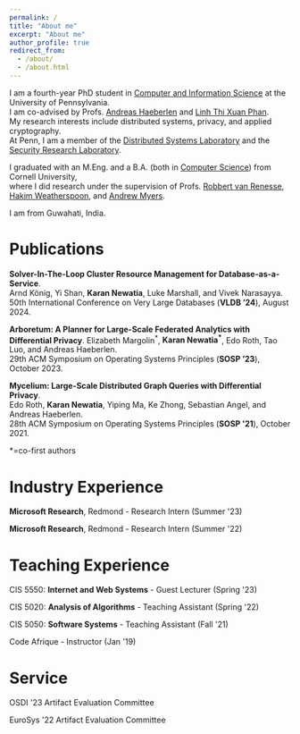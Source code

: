 ```yaml
---
permalink: /
title: "About me"
excerpt: "About me"
author_profile: true
redirect_from:
  - /about/
  - /about.html
---
```


I am a fourth-year PhD student in [Computer and Information Science](https://www.cis.upenn.edu/) at the University of Pennsylvania.\
I am co-advised by Profs. [Andreas Haeberlen](https://haeberlen.cis.upenn.edu/) and [Linh Thi Xuan Phan](https://www.cis.upenn.edu/~linhphan/).\
My research interests include distributed systems, privacy, and applied cryptography.\
At Penn, I am a member of the [Distributed Systems Laboratory](https://dsl.cis.upenn.edu/) and the [Security Research Laboratory](https://splab.cis.upenn.edu/).

I graduated with an M.Eng. and a B.A. (both in [Computer Science](https://www.cs.cornell.edu/)) from Cornell University,\
where I did research under the supervision of Profs. [Robbert van Renesse](https://www.cs.cornell.edu/home/rvr/), [Hakim Weatherspoon](https://www.cs.cornell.edu/~hweather/), and [Andrew Myers](https://www.cs.cornell.edu/andru/).

I am from Guwahati, India.


Publications
======
**Solver-In-The-Loop Cluster Resource Management for Database-as-a-Service**.   
Arnd König, Yi Shan, **Karan Newatia**, Luke Marshall, and Vivek Narasayya.     
50th International Conference on Very Large Databases (**VLDB ’24**), August 2024.

**Arboretum: A Planner for Large-Scale Federated Analytics with Differential Privacy**.
Elizabeth Margolin<sup>\*</sup>, **Karan Newatia<sup>\*</sup>**, Edo Roth, Tao Luo, and Andreas Haeberlen.  
29th ACM Symposium on Operating Systems Principles (**SOSP ’23**), October 2023.

**Mycelium: Large-Scale Distributed Graph Queries with Differential Privacy**.  
Edo Roth, **Karan Newatia**, Yiping Ma, Ke Zhong, Sebastian Angel, and Andreas Haeberlen.  
28th ACM Symposium on Operating Systems Principles (**SOSP '21**), October 2021.

*=co-first authors

Industry Experience
======
**Microsoft Research**, Redmond - Research Intern (Summer '23)

**Microsoft Research**, Redmond - Research Intern (Summer '22)

Teaching Experience
======
CIS 5550: **Internet and Web Systems** - Guest Lecturer (Spring '23)

CIS 5020: **Analysis of Algorithms** - Teaching Assistant (Spring '22)

CIS 5050: **Software Systems** - Teaching Assistant (Fall '21)

Code Afrique - Instructor (Jan '19)

Service
======
OSDI '23 Artifact Evaluation Committee

EuroSys '22 Artifact Evaluation Committee
